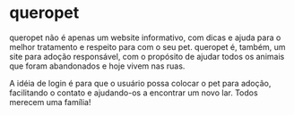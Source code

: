 # queropet

queropet não é apenas um website informativo, com dicas e ajuda para o melhor tratamento e respeito para com o seu pet. queropet é, também, um site para adoção responsável, com o propósito de ajudar todos os animais que foram abandonados e hoje vivem nas ruas. 

A idéia de login é para que o usuário possa colocar o pet para adoção, facilitando o contato e ajudando-os a encontrar um novo lar. Todos merecem uma família!
